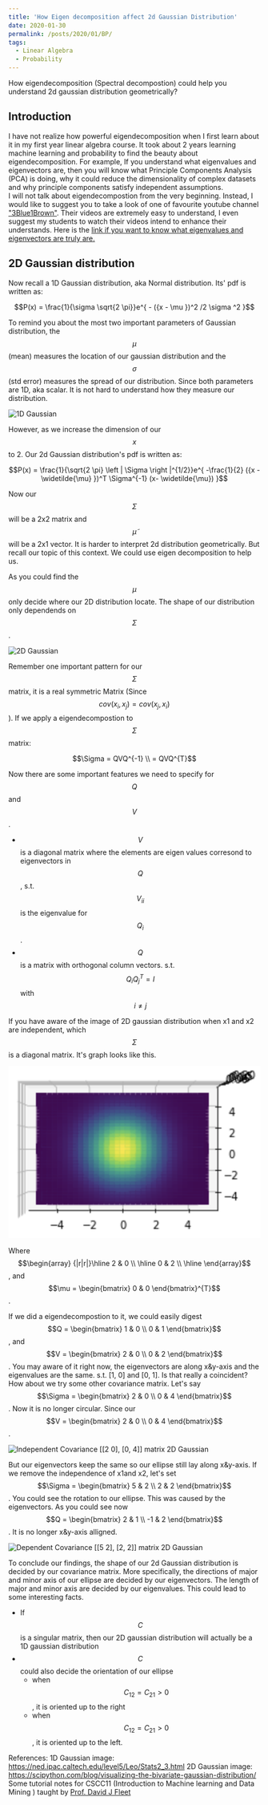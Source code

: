 ```yaml
---
title: 'How Eigen decomposition affect 2d Gaussian Distribution'
date: 2020-01-30
permalink: /posts/2020/01/BP/
tags:
  - Linear Algebra
  - Probability
---
```


How eigendecomposition (Spectral decompostion) could help you understand 2d gaussian distribution geometrically?

Introduction
------
I have not realize how powerful eigendecomposition when I first learn about it in my first year linear algebra course. It took about 2 years learning machine learning and probability to find the beauty about eigendecomposition. For example, If you understand what eigenvalues and eigenvectors are, then you will know what Principle Components Analysis (PCA) is doing, why it could reduce the dimensionality of complex datasets and why principle components satisfy independent assumptions.  
I will not talk about eigendecompostion from the very beginning. Instead, I would like to suggest you to take a look of one of favourite youtube channel ["3Blue1Brown"](https://www.youtube.com/channel/UCYO_jab_esuFRV4b17AJtAw). Their videos are extremely easy to understand, I even suggest my students to watch their videos intend to enhance their understands. Here is the [link if you want to know what eigenvalues and eigenvectors are truly are.](https://www.youtube.com/watch?v=PFDu9oVAE-g&t=551s)

2D Gaussian distribution
------
Now recall a 1D Gaussian distribution, aka Normal distribution. Its' pdf is written as:  
  
$$P(x) = \frac{1}{\sigma \sqrt{2 \pi}}e^{ - ({x - \mu })^2 /2 \sigma ^2 }$$
  
To remind you about the most two important parameters of Gaussian distribution, the $$\mu$$(mean) measures the location of our gaussian distribution and the $$\sigma$$(std error) measures the spread of our distribution. Since both parameters are 1D, aka scalar. It is not hard to understand how they measure our distribution.

![1D Gaussian](https://ned.ipac.caltech.edu/level5/Leo/Figures/figure3.jpeg)

However, as we increase the dimension of our $$x$$ to 2. Our 2d Gaussian distribution's pdf is written as:

$$P(x) = \frac{1}{\sqrt{2 \pi} \left | \Sigma \right |^{1/2}}e^{ -\frac{1}{2} ({x - \widetilde{\mu} })^T \Sigma^{-1}  (x- \widetilde{\mu}) }$$

Now our $$\Sigma$$ will be a 2x2 matrix and $$\widetilde{\mu}$$ will be a 2x1 vector. It is harder to interpret 2d distribution geometrically. But recall our topic of this context. We could use eigen decomposition to help us.

As you could find the $$\mu$$ only decide where our 2D distribution locate. The shape of our distribution only dependends on $$\Sigma$$. 

![2D Gaussian](https://scipython.com/static/media/uploads/blog/multivariate_gaussian/bivariate_gaussian.png)

Remember one important pattern for our $$\Sigma$$ matrix, it is a real symmetric Matrix (Since $$cov(x_i, x_j) = cov(x_j, x_i)$$). If we apply a eigendecompostion to $$\Sigma$$ matrix:

$$\Sigma = QVQ^{-1} \\ = QVQ^{T}$$

Now there are some important features we need to specify for $$Q$$ and $$V$$.

* $$V$$ is a diagonal matrix where the elements are eigen values corresond to eigenvectors in $$Q$$, s.t. $$V_{ii}$$ is the eigenvalue for $$Q_i$$.
* $$Q$$ is a matrix with orthogonal column vectors. s.t. $$Q_i Q_j^{T} = I$$ with $$i \neq j$$

If you have aware of the image of 2D gaussian distribution when x1 and x2 are independent, which $$\Sigma$$ is a diagonal matrix. It's graph looks like this.

![Independent Covariance matrix 2D Gaussian](https://github.com/superp0tat0/superp0tat0.github.io/raw/master/posts/post1/2DG-1.png)

Where $$\begin{array} {|r|r|}\hline 2 & 0 \\ \hline 0 & 2 \\ \hline  \end{array}$$, and 
$$\mu = \begin{bmatrix} 0 & 0 \end{bmatrix}^{T}$$.

If we did a eigendecompostion to it, we could easily digest 
$$Q = \begin{bmatrix} 1 & 0 \\ 0 & 1 \end{bmatrix}$$, and 
$$V = \begin{bmatrix} 2 & 0 \\ 0 & 2 \end{bmatrix}$$. You may aware of it right now, the eigenvectors are along x&y-axis and the eigenvalues are the same. s.t. [1, 0] and [0, 1]. Is that really a coincident? How about we try some other covariance matrix. Let's say $$\Sigma = \begin{bmatrix} 2 & 0 \\ 0 & 4 \end{bmatrix}$$.
Now it is no longer circular. Since our $$V = \begin{bmatrix} 2 & 0 \\ 0 & 4 \end{bmatrix}$$. 

![Independent Covariance [[2 0], [0, 4]] matrix 2D Gaussian](https://github.com/superp0tat0/superp0tat0.github.io/raw/master/posts/post1/2DG-2.png)

But our eigenvectors keep the same so our ellipse still lay along x&y-axis. If we remove the independence of x1and x2, let's set $$\Sigma = \begin{bmatrix} 5 & 2 \\ 2 & 2 \end{bmatrix}$$. You could see the rotation to our ellipse. This was caused by the eigenvectors. As you could see now $$Q = \begin{bmatrix} 2 & 1 \\ -1 & 2 \end{bmatrix}$$. It is no longer x&y-axis alligned.

![Dependent Covariance [[5 2], [2, 2]] matrix 2D Gaussian](https://github.com/superp0tat0/superp0tat0.github.io/raw/master/posts/post1/2DG-3.png)

To conclude our findings, the shape of our 2d Gaussian distribution is decided by our covariance matrix. More specifically, the directions of major and minor axis of our ellipse are decided by our eigenvectors. The length of major and minor axis are decided by our eigenvalues. This could lead to some interesting facts.
* If $$C$$ is a singular matrix, then our 2D gaussian distribution will actually be a 1D gaussian distribution
* $$C$$ could also decide the orientation of our ellipse
  * when $$C_{12} = C_{21} > 0$$, it is oriented up to the right
  * when $$C_{12} = C_{21} > 0$$, it is oriented up to the left.

References:
1D Gaussian image: https://ned.ipac.caltech.edu/level5/Leo/Stats2_3.html
2D Gaussian image: https://scipython.com/blog/visualizing-the-bivariate-gaussian-distribution/
Some tutorial notes for CSCC11 (Introduction to Machine learning and Data Mining ) taught by [Prof. David J Fleet](http://www.cs.toronto.edu/~fleet/)
